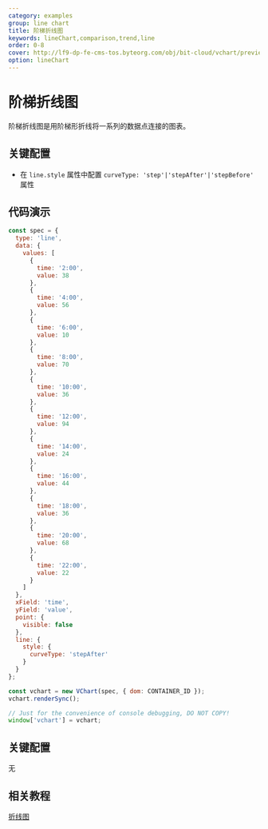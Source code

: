 ```yaml
---
category: examples
group: line chart
title: 阶梯折线图
keywords: lineChart,comparison,trend,line
order: 0-8
cover: http://lf9-dp-fe-cms-tos.byteorg.com/obj/bit-cloud/vchart/preview/line-chart/step-line.png
option: lineChart
---
```


# 阶梯折线图

阶梯折线图是用阶梯形折线将一系列的数据点连接的图表。

## 关键配置

- 在 `line.style` 属性中配置 `curveType: 'step'|'stepAfter'|'stepBefore'` 属性

## 代码演示

```javascript livedemo
const spec = {
  type: 'line',
  data: {
    values: [
      {
        time: '2:00',
        value: 38
      },
      {
        time: '4:00',
        value: 56
      },
      {
        time: '6:00',
        value: 10
      },
      {
        time: '8:00',
        value: 70
      },
      {
        time: '10:00',
        value: 36
      },
      {
        time: '12:00',
        value: 94
      },
      {
        time: '14:00',
        value: 24
      },
      {
        time: '16:00',
        value: 44
      },
      {
        time: '18:00',
        value: 36
      },
      {
        time: '20:00',
        value: 68
      },
      {
        time: '22:00',
        value: 22
      }
    ]
  },
  xField: 'time',
  yField: 'value',
  point: {
    visible: false
  },
  line: {
    style: {
      curveType: 'stepAfter'
    }
  }
};

const vchart = new VChart(spec, { dom: CONTAINER_ID });
vchart.renderSync();

// Just for the convenience of console debugging, DO NOT COPY!
window['vchart'] = vchart;
```

## 关键配置

无

## 相关教程

[折线图](link)
